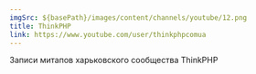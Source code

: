 ```yaml
---
imgSrc: ${basePath}/images/content/channels/youtube/12.png
title: ThinkPHP
link: https://www.youtube.com/user/thinkphpcomua
---
```


Записи митапов харьковского сообщества ThinkPHP
